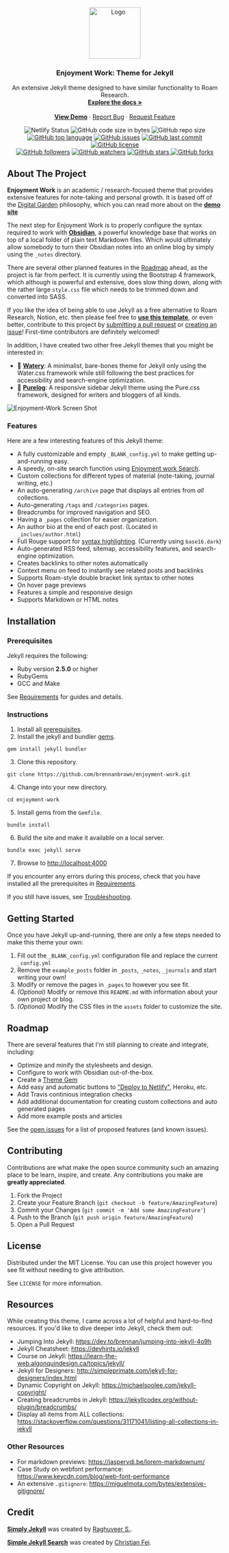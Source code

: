 <!-- PROJECT LOGO -->
<br />
<p align="center">
  <a href="https://github.com/brennanbrown/enjoyment-work">
    <img src="/assets/img/profile.png" alt="Logo" width="120" height="120">
  </a>

  <h3 align="center">Enjoyment Work: Theme for Jekyll</h3>

  <p align="center">
    An extensive Jekyll theme designed to have similar functionality to Roam Research.
    <br />
    <a href="https://github.com/brennanbrown/enjoyment-work"><strong>Explore the docs »</strong></a>
    <br />
    <br />
    <strong><a href="https://enjoyment-work.netlify.app">View Demo</a></strong>
    ·
    <a href="https://github.com/brennanbrown/enjoyment-work/issues">Report Bug</a>
    ·
    <a href="https://github.com/brennanbrown/enjoyment-work/issues">Request Feature</a>
  </p>
</p>

<!-- BADGES -->
<p align="center">
<img alt="Netlify Status" src="https://api.netlify.com/api/v1/badges/3cc0e6e6-1ec8-4af8-ad0e-aced073231c4/deploy-status">
<img alt="GitHub code size in bytes" src="https://img.shields.io/github/languages/code-size/brennanbrown/enjoyment-work"> 
<img alt="GitHub repo size" src="https://img.shields.io/github/repo-size/brennanbrown/enjoyment-work"> 
<a href="https://github.com/brennanbrown/enjoyment-work/search?l=html"><img alt="GitHub top language" src="https://img.shields.io/github/languages/top/brennanbrown/enjoyment-work"></a>
<a href="https://github.com/brennanbrown/enjoyment-work/issues"><img alt="GitHub issues" src="https://img.shields.io/github/issues/brennanbrown/enjoyment-work"></a> 
<a href="https://github.com/brennanbrown/enjoyment-work/commits/main"><img alt="GitHub last commit" src="https://img.shields.io/github/last-commit/brennanbrown/enjoyment-work"></a>
<a href="https://github.com/brennanbrown/enjoyment-work/blob/main/LICENSE"><img alt="GitHub license" src="https://img.shields.io/github/license/brennanbrown/enjoyment-work"></a> 
<br />
<a href="https://github.com/brennanbrown?tab=followers"><img alt="GitHub followers" src="https://img.shields.io/github/followers/brennanbrown?label=Follow%20Me%21&style=social"></a>
<a href="https://github.com/brennanbrown/enjoyment-work/watchers"><img alt="GitHub watchers" src="https://img.shields.io/github/watchers/brennanbrown/enjoyment-work?label=Watch%21&style=social"></a>
<a href="https://github.com/brennanbrown/enjoyment-work/stargazers"><img alt="GitHub stars" src="https://img.shields.io/github/stars/brennanbrown/enjoyment-work?label=Star%21&style=social"> </a>
<a href="https://github.com/brennanbrown/enjoyment-work/network/members"><img alt="GitHub forks"src="https://img.shields.io/github/forks/brennanbrown/enjoyment-work?label=Fork%21&style=social"></a>
</p>

<!-- ABOUT THE PROJECT -->

## About The Project

**Enjoyment Work** is an academic / research-focused theme that provides extensive features for note-taking and personal growth. It is based off of the [Digital Garden](https://github.com/MaggieAppleton/digital-gardeners) philosophy, which you can read more about on the [**demo site**](https://enjoyment-work.netlify.app)

The next step for Enjoyment Work is to properly configure the syntax required to work with [**Obsidian**](https://obsidian.md/), a powerful knowledge base that works on top of a local folder of plain text Markdown files. Which would ultimately allow somebody to turn their Obsidian notes into an online blog by simply using the `_notes` directory.

There are several other planned features in the [Roadmap](#roadmap) ahead, as the project is far from perfect. It is currently using the Bootstrap 4 framework, which although is powerful and extensive, does slow thing down, along with the rather large `style.css` file which needs to be trimmed down and converted into SASS.

If you like the idea of being able to use Jekyll as a free alternative to Roam Research, Notion, etc. then please feel free to [**use this template**](https://github.com/brennanbrown/enjoyment-work/generate), or even better, contribute to this project by [submitting a pull request](https://github.com/brennanbrown/enjoyment-work/pulls) or [creating an issue](https://github.com/brennanbrown/enjoyment-work/issues)! First-time contributors are definitely welcomed!

In addition, I have created two other free Jekyll themes that you might be interested in:

- :potable_water: [**Watery**](https://github.com/brennanbrown/watery): A minimalist, bare-bones theme for Jekyll only using the Water.css framework while still following the best practices for accessibility and search-engine optimization.
- :notebook_with_decorative_cover: [**Purelog**](https://github.com/brennanbrown/purelog): A responsive sidebar Jekyll theme using the Pure.css framework, designed for writers and bloggers of all kinds.

![Enjoyment-Work Screen Shot](/assets/img/end_result.jpg)

### Features

Here are a few interesting features of this Jekyll theme:

- A fully customizable and empty `_BLANK_config.yml` to make getting up-and-running easy.
- A speedy, on-site search function using [Enjoyment work Search](https://github.com/christian-fei/Simple-Jekyll-Search).
- Custom collections for different types of material (note-taking, journal writing, etc.)
- An auto-generating `/archive` page that displays all entries from _all_ collections.
- Auto-generating `/tags` and `/categories` pages.
- Breadcrumbs for improved navigation and SEO.
- Having a `_pages` collection for easier organization.
- An author bio at the end of each post. (Located in `_inclues/author.html`)
- Full Rouge support for [syntax highlighting](https://spsarolkar.github.io/rouge-theme-preview/). (Currently using `base16.dark`)
- Auto-generated RSS feed, sitemap, accessibility features, and search-engine optimization.
- Creates backlinks to other notes automatically
- Context menu on feed to instantly see related posts and backlinks
- Supports Roam-style double bracket link syntax to other notes
- On hover page previews
- Features a simple and responsive design
- Supports Markdown or HTML notes

## Installation

### Prerequisites

Jekyll requires the following:

- Ruby version **2.5.0** or higher
- RubyGems
- GCC and Make

See [Requirements](https://jekyllrb.com/docs/installation/#requirements) for guides and details.

### Instructions

1. Install all [prerequisites](https://jekyllrb.com/docs/installation/).
2. Install the jekyll and bundler [gems](https://jekyllrb.com/docs/ruby-101/#gems).

```
gem install jekyll bundler
```

3. Clone this repository.

```
git clone https://github.com/brennanbrown/enjoyment-work.git
```

4. Change into your new directory.

```
cd enjoyment-work
```

5. Install gems from the `Gemfile`.

```
bundle install
```

6. Build the site and make it available on a local server.

```
bundle exec jekyll serve
```

7. Browse to [http://localhost:4000](http://localhost:4000)

If you encounter any errors during this process, check that you have installed all the prerequisites in [Requirements](https://jekyllrb.com/docs/installation/#requirements).

If you still have issues, see [Troubleshooting](https://jekyllrb.com/docs/troubleshooting/#configuration-problems).

## Getting Started

Once you have Jekyll up-and-running, there are only a few steps needed to make this theme your own:

1. Fill out the `_BLANK_config.yml` configuration file and replace the current `_config.yml`
2. Remove the `example_posts` folder in `_posts`, `_notes`, `_journals` and start writing your own!
3. Modify or remove the pages in `_pages` to however you see fit.
4. _(Optional)_ Modify or remove this `README.md` with information about your own project or blog.
5. _(Optional)_ Modify the CSS files in the `assets` folder to customize the site.

<!-- ROADMAP -->

## Roadmap

There are several features that I'm still planning to create and integrate, including:

- Optimize and minify the stylesheets and design.
- Configure to work with Obsidian out-of-the-box.
- Create a [Theme Gem](https://jekyllrb.com/docs/themes/#publishing-your-theme)
- Add easy and automatic buttons to ["Deploy to Netlify"](https://docs.netlify.com/site-deploys/create-deploys/#deploy-to-netlify-button), Heroku, etc.
- Add Travis continious integration checks
- Add additional documentation for creating custom collections and auto generated pages
- Add more example posts and articles

See the [open issues](https://github.com/othneildrew/Best-README-Template/issues) for a list of proposed features (and known issues).

<!-- CONTRIBUTING -->

## Contributing

Contributions are what make the open source community such an amazing place to be learn, inspire, and create. Any contributions you make are **greatly appreciated**.

1. Fork the Project
2. Create your Feature Branch (`git checkout -b feature/AmazingFeature`)
3. Commit your Changes (`git commit -m 'Add some AmazingFeature'`)
4. Push to the Branch (`git push origin feature/AmazingFeature`)
5. Open a Pull Request

<!-- LICENSE -->

## License

Distributed under the MIT License. You can use this project however you see fit without needing to give attribution.

See `LICENSE` for more information.

## Resources

While creating this theme, I came across a lot of helpful and hard-to-find resources. If you'd like to dive deeper into Jekyll, check them out:

- Jumping Into Jekyll: https://dev.to/brennan/jumping-into-jekyll-4o9h
- Jekyll Cheatsheet: https://devhints.io/jekyll
- Course on Jekyll: https://learn-the-web.algonquindesign.ca/topics/jekyll/
- Jekyll for Designers: http://simpleprimate.com/jekyll-for-designers/index.html
- Dynamic Copyright on Jekyll: https://michaelsoolee.com/jekyll-copyright/
- Creating breadcrumbs in Jekyll: https://jekyllcodex.org/without-plugin/breadcrumbs/
- Display all items from ALL collections: https://stackoverflow.com/questions/31171041/listing-all-collections-in-jekyll

### Other Resources

- For markdown previews: https://jaspervdj.be/lorem-markdownum/
- Case Study on webfont performance: https://www.keycdn.com/blog/web-font-performance
- An extensive `.gitignore`: https://miguelmota.com/bytes/extensive-gitignore/

## Credit

[**Simply Jekyll**](https://github.com/raghuveerdotnet/simply-jekyll) was created by [Raghuveer S.](https://github.com/raghuveerdotnet).

[**Simple Jekyll Search**](https://github.com/christian-fei/Simple-Jekyll-Search) was created by [Christian Fei](https://github.com/christian-fei).
